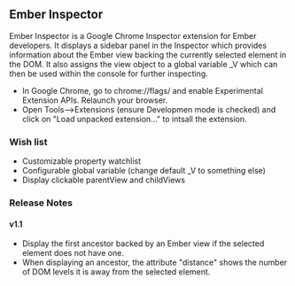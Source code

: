 ## Ember Inspector

Ember Inspector is a Google Chrome Inspector extension for Ember developers. It displays a sidebar panel in the Inspector
which provides information about the Ember view backing the currently selected element in the DOM.
It also assigns the view object to a global variable _V which can then be used within the console for further inspecting.

* In Google Chrome, go to chrome://flags/ and enable Experimental Extension APIs. Relaunch your browser.
* Open Tools-->Extensions (ensure Developmen mode is checked) and click on "Load unpacked extension..." to intsall the extension.

### Wish list
* Customizable property watchlist
* Configurable global variable (change default _V to something else)
* Display clickable parentView and childViews



### Release Notes
#### v1.1
* Display the first ancestor backed by an Ember view if the selected element does not have one.
* When displaying an ancestor, the attribute "distance" shows the number of DOM levels it is away from the selected element.
